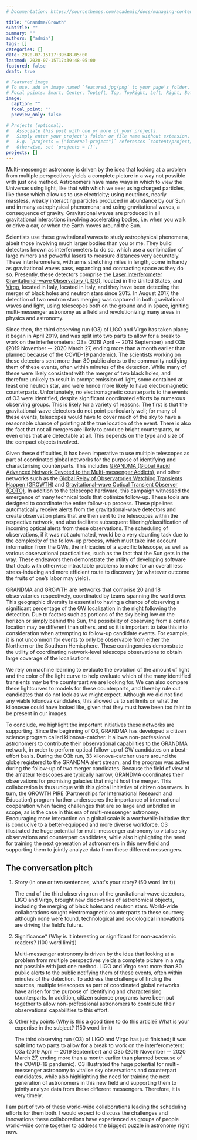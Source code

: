 ```yaml
---
# Documentation: https://sourcethemes.com/academic/docs/managing-content/

title: "Grandma/Growth"
subtitle: ""
summary: ""
authors: ["admin"]
tags: []
categories: []
date: 2020-07-15T17:39:48-05:00
lastmod: 2020-07-15T17:39:48-05:00
featured: false
draft: true

# Featured image
# To use, add an image named `featured.jpg/png` to your page's folder.
# Focal points: Smart, Center, TopLeft, Top, TopRight, Left, Right, BottomLeft, Bottom, BottomRight.
image:
  caption: ""
  focal_point: ""
  preview_only: false

# Projects (optional).
#   Associate this post with one or more of your projects.
#   Simply enter your project's folder or file name without extension.
#   E.g. `projects = ["internal-project"]` references `content/project/deep-learning/index.md`.
#   Otherwise, set `projects = []`.
projects: []
---
```

Multi-messenger astronomy is driven by the idea that looking at a problem from multiple perspectives yields a complete picture in a way not possible with just one method.
Astronomers have many ways in which to view the Universe: using light, like that with which we see; using charged particles, like those which allow us to use electricity; using neutrinos, nearly massless, weakly interacting particles produced in abundance by our Sun and in many astrophysical phenomena; and using gravitational waves, a consequence of gravity.
Gravitational waves are produced in all gravitational interactions involving accelerating bodies, i.e. when you walk or drive a car, or when the Earth moves around the Sun.

Scientists use these gravitational waves to study astrophysical phenomena, albeit those involving much larger bodies than you or me.
They build detectors known as interferometers to do so, which use a combination of large mirrors and powerful lasers to measure distances very accurately. 
These interferometers, with arms stretching miles in length, come in handy as gravitational waves pass, expanding and contracting space as they do so.
Presently, these detectors comprise the [Laser Interferometer Gravitational-wave Observatory (LIGO)](https://www.ligo.org), located in the United States, and [Virgo](https://www.virgo-gw.org), located in Italy, located in Italy, and they have been detecting the merger of black holes and neutron stars since 2015.
In August 2017, the detection of two neutron stars merging was captured in both gravitational waves and light, using telescopes both on the ground and in space, igniting multi-messenger astronomy as a field and revolutionizing many areas in physics and astronomy.

Since then, the third observing run (O3) of LIGO and Virgo has taken place; it began in April 2019, and was split into two parts to allow for a break to work on the interferometers: O3a (2019 April -- 2019 September) and O3b (2019 November -- 2020 March 27, ending more than a month earlier than planned because of the COVID-19 pandemic).
The scientists working on these detectors sent more than 80 public alerts to the community notifying them of these events, often within minutes of the detection.
While many of these were likely consistent with the merger of two black holes, and therefore unlikely to result in prompt emission of light, some contained at least one neutron star, and were hence more likely to have electromagnetic counterparts. Unfortunately, no electromagnetic counterparts to the events of O3 were identified, despite significant coordinated efforts by numerous observing groups. 
This is likely for a variety of reasons. The first is that the gravitational-wave detectors do not point particularly well; for many of these events, telescopes would have to cover much of the sky to have a reasonable chance of pointing at the true location of the event.
There is also the fact that not all mergers are likely to produce bright counterparts, or even ones that are detectable at all. This depends on the type and size of the compact objects involved.

Given these difficulties, it has been imperative to use multiple telescopes as part of coordinated global networks for the purpose of identifying and characterising counterparts.
This includes [GRANDMA (Global Rapid Advanced Network Devoted to the Multi-messenger Addicts)](https://grandma.lal.in2p3.fr/), and other networks such as the [Global Relay of Observatories Watching Transients Happen (GROWTH)](http://growth.caltech.edu/) and [Gravitational-wave Optical Transient Observer (GOTO)](https://goto-observatory.org/).
In addition to the telescope hardware, this campaign witnessed the emergence of many technical tools that optimize follow-up.
These tools are designed to coordinate the entire follow-up process. These pipelines automatically receive alerts from the gravitational-wave detectors and create observation plans that are then sent to the telescopes within the respective network, and also facilitate subsequent filtering/classification of incoming optical alerts from these observations.
The scheduling of observations, if it was not automated, would be a very daunting task due to the complexity of the follow-up process, which must take into account information from the GWs, the intricacies of a specific telescope, as well as various observational practicalities, such as the fact that the Sun gets in the way.
These endeavors then demonstrate the utility of developing software that deals with otherwise intractable problems to make for an overall less stress-inducing and more efficient route to discovery (or whatever outcome the fruits of one’s labor may yield).

GRANDMA and GROWTH are networks that comprise 20 and 18 observatories respectively, coordinated by teams spanning the world over.
This geographic diversity is essential to having a chance of observing a significant percentage of the GW localization in the night following the detection.
Due to factors such as portions of the sky being low on the horizon or simply behind the Sun, the possibility of observing from a certain location may be different than others, and so it is important to take this into consideration when attempting to follow-up candidate events.
For example, it is not uncommon for events to only be observable from either the Northern or the Southern Hemisphere.
These contingencies demonstrate the utility of coordinating network-level telescope observations to obtain large coverage of the localisations.

We rely on machine learning to evaluate the evolution of the amount of light and the color of the light curve to help evaluate which of the many identified transients may be the counterpart we are looking for.
We can also compare these lightcurves to models for these counterparts, and thereby rule out candidates that do not look as we might expect.
Although we did not find any viable kilonova candidates, this allowed us to set limits on what the kilonovae could have looked like, given that they must have been too faint to be present in our images.

To conclude, we highlight the important initiatives these networks are supporting.
Since the beginning of O3, GRANDMA has developed a citizen science program called kilonova-catcher.
It allows non-professional astronomers to contribute their observational capabilities to the GRANDMA network, in order to perform optical follow-up of GW candidates on a best-effort basis.
During the O3b run, 33 kilonova-catcher users around the globe registered to the GRANDMA alert stream, and the program was active during the follow-up of two merger candidates.
Because the field of view of the amateur telescopes are typically narrow, GRANDMA coordinates their observations for promising galaxies that might host the merger.
This collaboration is thus unique with this global initiative of citizen observers. In turn, the GROWTH PIRE (Partnerships for International Research and Education) program further underscores the importance of international cooperation when facing challenges that are so large and unbridled in scope, as is the case in this era of multi-messenger astronomy.
Encouraging more interaction on a global scale is a worthwhile initiative that is conducive to a better-equipped and more diverse workforce.
O3 illustrated the huge potential for multi-messenger astronomy to vitalise sky observations and counterpart candidates, while also highlighting the need for training the next generation of astronomers in this new field and supporting them to jointly analyze data from these different messengers.


## The conversation pitch

1. Story (In one or two sentences, what's your story? (50 word limit))

    The end of the third observing run of the gravitational-wave detectors, LIGO and Virgo, brought new discoveries of astronomical objects, including the merging of black holes and neutron stars.
    World-wide collaborations sought electromagnetic counterparts to these sources; although none were found, technological and sociological innovations are driving the field’s future.

2. Significance* (Why is it interesting or significant for non-academic readers? (100 word limit))

    Multi-messenger astronomy is driven by the idea that looking at a problem from multiple perspectives yields a complete picture in a way not possible with just one method.
    LIGO and Virgo sent more than 80 public alerts to the public notifying them of these events, often within minutes of the detection.
    To address the challenge of finding the sources, multiple telescopes as part of coordinated global networks have arisen for the purpose of identifying and characterising counterparts.
    In addition, citizen science programs have been put together to allow non-professional astronomers to contribute their observational capabilities to this effort.

3. Other key points (Why is this a good time to do this article? What is your expertise in the subject? (150 word limit)
    
    The third observing run (O3) of LIGO and Virgo has just finished; it was split into two parts to allow for a break to work on the interferometers: O3a (2019 April -- 2019 September) and O3b (2019 November -- 2020 March 27, ending more than a month earlier than planned because of the COVID-19 pandemic).
    O3 illustrated the huge potential for multi-messenger astronomy to vitalise sky observations and counterpart candidates, while also highlighting the need for training the next generation of astronomers in this new field and supporting them to jointly analyze data from these different messengers.
    Therefore, it is very timely. 

I am part of two of these world-wide collaborations leading the scheduling efforts for them both.
I would expect to discuss the challenges and innovations these collaborations have experienced as groups of people world-wide come together to address the biggest puzzle in astronomy right now.
